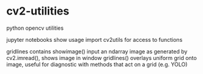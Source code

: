 # cv2-utilities
python opencv utilities

jupyter notebooks show usage
import cv2utils for access to functions

gridlines contains
  showimage() input an ndarray image as generated by cv2.imread(), shows image in window
  gridlines() overlays uniform grid onto image, useful for diagnostic with methods that act on a grid (e.g. YOLO)
